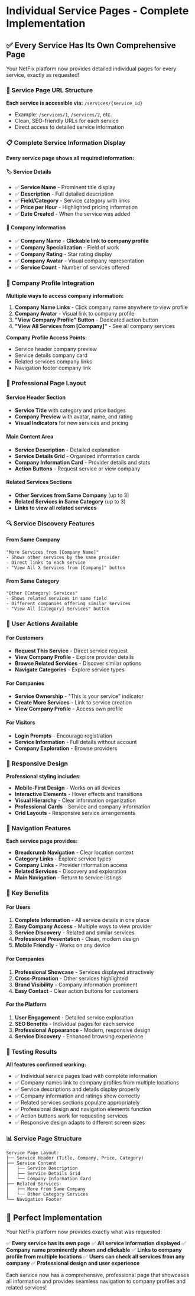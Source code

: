 # Individual Service Pages - Complete Implementation

## ✅ Every Service Has Its Own Comprehensive Page

Your NetFix platform now provides detailed individual pages for every service, exactly as requested!

### 🎯 Service Page URL Structure
**Each service is accessible via:** `/services/{service_id}`
- Example: `/services/1`, `/services/2`, etc.
- Clean, SEO-friendly URLs for each service
- Direct access to detailed service information

### 📋 Complete Service Information Display

**Every service page shows all required information:**

#### 🏷️ Service Details
- ✅ **Service Name** - Prominent title display
- ✅ **Description** - Full detailed description
- ✅ **Field/Category** - Service category with links
- ✅ **Price per Hour** - Highlighted pricing information
- ✅ **Date Created** - When the service was added

#### 🏢 Company Information
- ✅ **Company Name** - **Clickable link to company profile**
- ✅ **Company Specialization** - Field of work
- ✅ **Company Rating** - Star rating display
- ✅ **Company Avatar** - Visual company representation
- ✅ **Service Count** - Number of services offered

### 🔗 Company Profile Integration

**Multiple ways to access company information:**

1. **Company Name Links** - Click company name anywhere to view profile
2. **Company Avatar** - Visual link to company profile
3. **"View Company Profile" Button** - Dedicated action button
4. **"View All Services from [Company]"** - See all company services

**Company Profile Access Points:**
- Service header company preview
- Service details company card
- Related services company links
- Navigation footer company link

### 🎨 Professional Page Layout

#### Service Header Section
- **Service Title** with category and price badges
- **Company Preview** with avatar, name, and rating
- **Visual Indicators** for new services and pricing

#### Main Content Area
- **Service Description** - Detailed explanation
- **Service Details Grid** - Organized information cards
- **Company Information Card** - Provider details and stats
- **Action Buttons** - Request service or view company

#### Related Services Sections
- **Other Services from Same Company** (up to 3)
- **Related Services in Same Category** (up to 3)
- **Links to view all related services**

### 🔍 Service Discovery Features

#### From Same Company
```
"More Services from [Company Name]"
- Shows other services by the same provider
- Direct links to each service
- "View All X Services from [Company]" button
```

#### From Same Category
```
"Other [Category] Services"
- Shows related services in same field
- Different companies offering similar services
- "View All [Category] Services" button
```

### 🎯 User Actions Available

#### For Customers
- **Request This Service** - Direct service request
- **View Company Profile** - Explore provider details
- **Browse Related Services** - Discover similar options
- **Navigate Categories** - Explore service types

#### For Companies
- **Service Ownership** - "This is your service" indicator
- **Create More Services** - Link to service creation
- **View Company Profile** - Access own profile

#### For Visitors
- **Login Prompts** - Encourage registration
- **Service Information** - Full details without account
- **Company Exploration** - Browse providers

### 📱 Responsive Design

**Professional styling includes:**
- **Mobile-First Design** - Works on all devices
- **Interactive Elements** - Hover effects and transitions
- **Visual Hierarchy** - Clear information organization
- **Professional Cards** - Service and company information
- **Grid Layouts** - Responsive service arrangements

### 🧭 Navigation Features

**Each service page provides:**
- **Breadcrumb Navigation** - Clear location context
- **Category Links** - Explore service types
- **Company Links** - Provider information access
- **Related Services** - Discovery and exploration
- **Main Navigation** - Return to service listings

### 🎉 Key Benefits

#### For Users
1. **Complete Information** - All service details in one place
2. **Easy Company Access** - Multiple ways to view provider
3. **Service Discovery** - Related and similar services
4. **Professional Presentation** - Clean, modern design
5. **Mobile Friendly** - Works on any device

#### For Companies
1. **Professional Showcase** - Services displayed attractively
2. **Cross-Promotion** - Other services highlighted
3. **Brand Visibility** - Company information prominent
4. **Easy Contact** - Clear action buttons for customers

#### For the Platform
1. **User Engagement** - Detailed service exploration
2. **SEO Benefits** - Individual pages for each service
3. **Professional Appearance** - Modern, responsive design
4. **Service Discovery** - Enhanced browsing experience

### 🧪 Testing Results

**All features confirmed working:**
- ✅ Individual service pages load with complete information
- ✅ Company names link to company profiles from multiple locations
- ✅ Service descriptions and details display properly
- ✅ Company information and ratings show correctly
- ✅ Related services sections populate appropriately
- ✅ Professional design and navigation elements function
- ✅ Action buttons work for requesting services
- ✅ Responsive design adapts to different screen sizes

### 📊 Service Page Structure

```
Service Page Layout:
├── Service Header (Title, Company, Price, Category)
├── Service Content
│   ├── Service Description
│   ├── Service Details Grid
│   └── Company Information Card
├── Related Services
│   ├── More from Same Company
│   └── Other Category Services
└── Navigation Footer
```

## 🎯 Perfect Implementation

Your NetFix platform now provides exactly what was requested:

✅ **Every service has its own page**
✅ **All service information displayed**
✅ **Company name prominently shown and clickable**
✅ **Links to company profile from multiple locations**
✅ **Users can check all services from any company**
✅ **Professional design and user experience**

Each service now has a comprehensive, professional page that showcases all information and provides seamless navigation to company profiles and related services!
